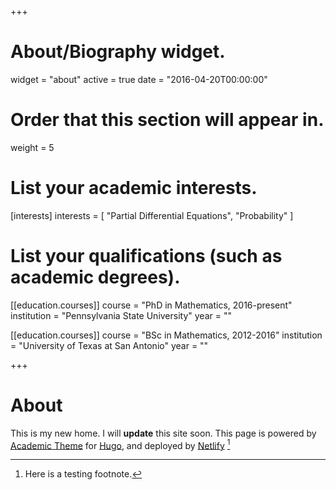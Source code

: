 +++
# About/Biography widget.
widget = "about"
active = true
date = "2016-04-20T00:00:00"

# Order that this section will appear in.
weight = 5

# List your academic interests.
[interests]
  interests = [
    "Partial Differential Equations",
    "Probability"
  ]

# List your qualifications (such as academic degrees).
[[education.courses]]
  course = "PhD in Mathematics, 2016-present"
  institution = "Pennsylvania State University"
  year = ""

[[education.courses]]
  course = "BSc in Mathematics, 2012-2016"
  institution = "University of Texas at San Antonio"
  year = ""
 
+++

# About 

This is my new home. I will **update** this site soon. This page is powered by [Academic Theme](https://themes.gohugo.io/theme/academic/) for [Hugo](https://gohugo.io/), and deployed by [Netlify](https://www.netlify.com/) [^1]

[^1]: Here is a testing footnote.
